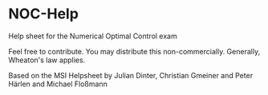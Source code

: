 # NOC-Help
Help sheet for the Numerical Optimal Control exam

Feel free to contribute. You may distribute this non-commercially.
Generally, Wheaton's law applies.

Based on the MSI Helpsheet by Julian Dinter, Christian Gmeiner and Peter Härlen and Michael Floßmann
